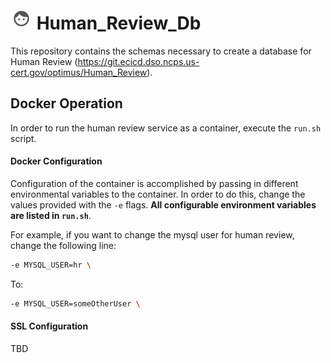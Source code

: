 # ![hr_logo](icon.png) Human_Review_Db
This repository contains the schemas necessary to create a database
for Human Review (https://git.ecicd.dso.ncps.us-cert.gov/optimus/Human_Review).


## Docker Operation
In order to run the human review service as a container, execute the `run.sh` script.

#### Docker Configuration
Configuration of the container is accomplished by passing in different
environmental variables to the container. In order to do this, change the 
values provided with the `-e` flags. **All configurable environment 
variables are listed in `run.sh`**.

For example, if you want to change the mysql user for human review, change the following line:
```bash
-e MYSQL_USER=hr \
```
To:
```bash
-e MYSQL_USER=someOtherUser \
```

#### SSL Configuration

TBD


